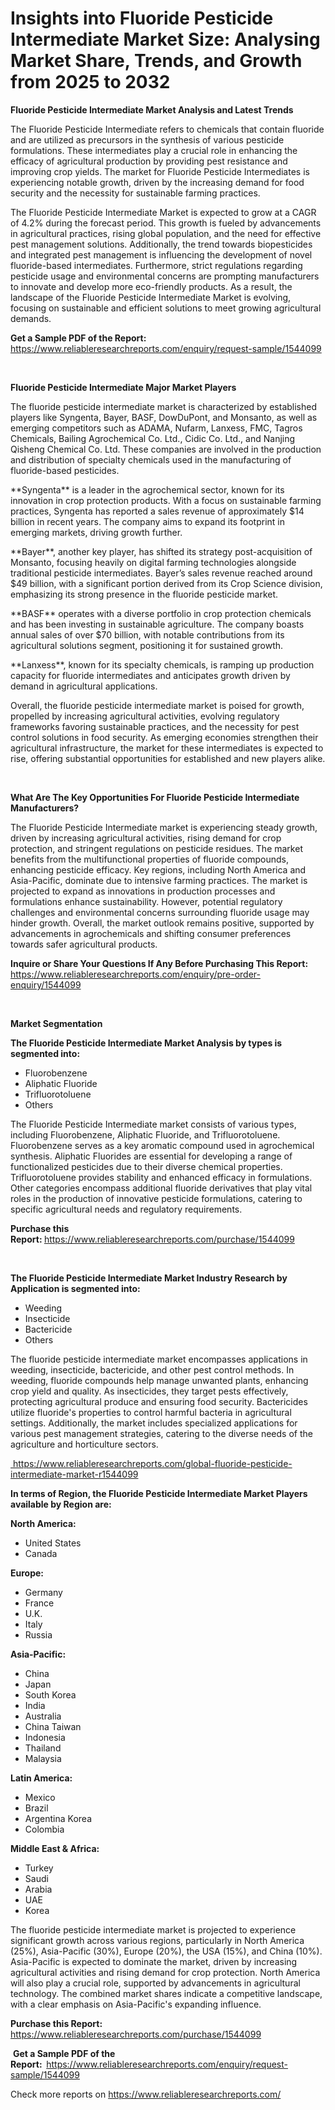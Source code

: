 <p><h1>Insights into Fluoride Pesticide Intermediate Market Size: Analysing Market Share, Trends, and Growth from 2025 to 2032</h1></p><p><strong>Fluoride Pesticide Intermediate Market Analysis and Latest Trends</strong></p>
<p><p>The Fluoride Pesticide Intermediate refers to chemicals that contain fluoride and are utilized as precursors in the synthesis of various pesticide formulations. These intermediates play a crucial role in enhancing the efficacy of agricultural production by providing pest resistance and improving crop yields. The market for Fluoride Pesticide Intermediates is experiencing notable growth, driven by the increasing demand for food security and the necessity for sustainable farming practices.</p><p>The Fluoride Pesticide Intermediate Market is expected to grow at a CAGR of 4.2% during the forecast period. This growth is fueled by advancements in agricultural practices, rising global population, and the need for effective pest management solutions. Additionally, the trend towards biopesticides and integrated pest management is influencing the development of novel fluoride-based intermediates. Furthermore, strict regulations regarding pesticide usage and environmental concerns are prompting manufacturers to innovate and develop more eco-friendly products. As a result, the landscape of the Fluoride Pesticide Intermediate Market is evolving, focusing on sustainable and efficient solutions to meet growing agricultural demands.</p></p>
<p><strong>Get a Sample PDF of the Report:&nbsp;</strong> <a href="https://www.reliableresearchreports.com/enquiry/request-sample/1544099?utm_campaign=2205&utm_medium=2&utm_source=Github&utm_content=ia&utm_term=01022025&utm_id=fluoride-pesticide-intermediate">https://www.reliableresearchreports.com/enquiry/request-sample/1544099</a></p>
<p>&nbsp;</p>
<p><strong>Fluoride Pesticide Intermediate Major Market Players</strong></p>
<p><p>The fluoride pesticide intermediate market is characterized by established players like Syngenta, Bayer, BASF, DowDuPont, and Monsanto, as well as emerging competitors such as ADAMA, Nufarm, Lanxess, FMC, Tagros Chemicals, Bailing Agrochemical Co. Ltd., Cidic Co. Ltd., and Nanjing Qisheng Chemical Co. Ltd. These companies are involved in the production and distribution of specialty chemicals used in the manufacturing of fluoride-based pesticides.</p><p>**Syngenta** is a leader in the agrochemical sector, known for its innovation in crop protection products. With a focus on sustainable farming practices, Syngenta has reported a sales revenue of approximately $14 billion in recent years. The company aims to expand its footprint in emerging markets, driving growth further.</p><p>**Bayer**, another key player, has shifted its strategy post-acquisition of Monsanto, focusing heavily on digital farming technologies alongside traditional pesticide intermediates. Bayer’s sales revenue reached around $49 billion, with a significant portion derived from its Crop Science division, emphasizing its strong presence in the fluoride pesticide market.</p><p>**BASF** operates with a diverse portfolio in crop protection chemicals and has been investing in sustainable agriculture. The company boasts annual sales of over $70 billion, with notable contributions from its agricultural solutions segment, positioning it for sustained growth.</p><p>**Lanxess**, known for its specialty chemicals, is ramping up production capacity for fluoride intermediates and anticipates growth driven by demand in agricultural applications.</p><p>Overall, the fluoride pesticide intermediate market is poised for growth, propelled by increasing agricultural activities, evolving regulatory frameworks favoring sustainable practices, and the necessity for pest control solutions in food security. As emerging economies strengthen their agricultural infrastructure, the market for these intermediates is expected to rise, offering substantial opportunities for established and new players alike.</p></p>
<p>&nbsp;</p>
<p><strong>What Are The Key Opportunities For Fluoride Pesticide Intermediate Manufacturers?</strong></p>
<p><p>The Fluoride Pesticide Intermediate market is experiencing steady growth, driven by increasing agricultural activities, rising demand for crop protection, and stringent regulations on pesticide residues. The market benefits from the multifunctional properties of fluoride compounds, enhancing pesticide efficacy. Key regions, including North America and Asia-Pacific, dominate due to intensive farming practices. The market is projected to expand as innovations in production processes and formulations enhance sustainability. However, potential regulatory challenges and environmental concerns surrounding fluoride usage may hinder growth. Overall, the market outlook remains positive, supported by advancements in agrochemicals and shifting consumer preferences towards safer agricultural products.</p></p>
<p><strong>Inquire or Share Your Questions If Any Before Purchasing This Report:</strong> <a href="https://www.reliableresearchreports.com/enquiry/pre-order-enquiry/1544099?utm_campaign=2205&utm_medium=2&utm_source=Github&utm_content=ia&utm_term=01022025&utm_id=fluoride-pesticide-intermediate">https://www.reliableresearchreports.com/enquiry/pre-order-enquiry/1544099</a></p>
<p>&nbsp;</p>
<p><strong>Market Segmentation</strong></p>
<p><strong>The Fluoride Pesticide Intermediate Market Analysis by types is segmented into:</strong></p>
<p><ul><li>Fluorobenzene</li><li>Aliphatic Fluoride</li><li>Trifluorotoluene</li><li>Others</li></ul></p>
<p><p>The Fluoride Pesticide Intermediate market consists of various types, including Fluorobenzene, Aliphatic Fluoride, and Trifluorotoluene. Fluorobenzene serves as a key aromatic compound used in agrochemical synthesis. Aliphatic Fluorides are essential for developing a range of functionalized pesticides due to their diverse chemical properties. Trifluorotoluene provides stability and enhanced efficacy in formulations. Other categories encompass additional fluoride derivatives that play vital roles in the production of innovative pesticide formulations, catering to specific agricultural needs and regulatory requirements.</p></p>
<p><strong>Purchase this Report:&nbsp;</strong><a href="https://www.reliableresearchreports.com/purchase/1544099?utm_campaign=2205&utm_medium=2&utm_source=Github&utm_content=ia&utm_term=01022025&utm_id=fluoride-pesticide-intermediate">https://www.reliableresearchreports.com/purchase/1544099</a></p>
<p>&nbsp;</p>
<p><strong>The Fluoride Pesticide Intermediate Market Industry Research by Application is segmented into:</strong></p>
<p><ul><li>Weeding</li><li>Insecticide</li><li>Bactericide</li><li>Others</li></ul></p>
<p><p>The fluoride pesticide intermediate market encompasses applications in weeding, insecticide, bactericide, and other pest control methods. In weeding, fluoride compounds help manage unwanted plants, enhancing crop yield and quality. As insecticides, they target pests effectively, protecting agricultural produce and ensuring food security. Bactericides utilize fluoride's properties to control harmful bacteria in agricultural settings. Additionally, the market includes specialized applications for various pest management strategies, catering to the diverse needs of the agriculture and horticulture sectors.</p></p>
<p><a href="https://www.reliableresearchreports.com/global-fluoride-pesticide-intermediate-market-r1544099?utm_campaign=2205&utm_medium=2&utm_source=Github&utm_content=ia&utm_term=01022025&utm_id=fluoride-pesticide-intermediate">&nbsp;https://www.reliableresearchreports.com/global-fluoride-pesticide-intermediate-market-r1544099</a></p>
<p><strong>In terms of Region, the Fluoride Pesticide Intermediate Market Players available by Region are:</strong></p>
<p>
    <p> <strong> North America: </strong>
        <ul>
            <li>United States</li>
            <li>Canada</li>
        </ul>
        </p> 
    <p> <strong> Europe: </strong>
        <ul>
            <li>Germany</li>
            <li>France</li>
            <li>U.K.</li>
            <li>Italy</li>
            <li>Russia</li>
        </ul>
        </p> 
    <p> <strong> Asia-Pacific: </strong>
        <ul>
            <li>China</li>
            <li>Japan</li>
            <li>South Korea</li>
            <li>India</li>
            <li>Australia</li>
            <li>China Taiwan</li>
            <li>Indonesia</li>
            <li>Thailand</li>
            <li>Malaysia</li>
        </ul>
        </p> 
    <p> <strong> Latin America: </strong>
        <ul>
            <li>Mexico</li>
            <li>Brazil</li>
            <li>Argentina Korea</li>
            <li>Colombia</li>
        </ul>
        </p> 
    <p> <strong> Middle East & Africa: </strong>
        <ul>
            <li>Turkey</li>
            <li>Saudi</li>
            <li>Arabia</li>
            <li>UAE</li>
            <li>Korea</li>
        </ul>
    </p>
    </p>
<p><p>The fluoride pesticide intermediate market is projected to experience significant growth across various regions, particularly in North America (25%), Asia-Pacific (30%), Europe (20%), the USA (15%), and China (10%). Asia-Pacific is expected to dominate the market, driven by increasing agricultural activities and rising demand for crop protection. North America will also play a crucial role, supported by advancements in agricultural technology. The combined market shares indicate a competitive landscape, with a clear emphasis on Asia-Pacific's expanding influence.</p></p>
<p><strong>Purchase this Report: </strong><a href="https://www.reliableresearchreports.com/purchase/1544099?utm_campaign=2205&utm_medium=2&utm_source=Github&utm_content=ia&utm_term=01022025&utm_id=fluoride-pesticide-intermediate">https://www.reliableresearchreports.com/purchase/1544099</a></p>
<p>&nbsp;<strong>Get a Sample PDF of the Report:&nbsp;&nbsp;</strong><a href="https://www.reliableresearchreports.com/enquiry/request-sample/1544099?utm_campaign=2205&utm_medium=2&utm_source=Github&utm_content=ia&utm_term=01022025&utm_id=fluoride-pesticide-intermediate">https://www.reliableresearchreports.com/enquiry/request-sample/1544099</a></p>
<p><strong></strong></p>
<p>Check more reports on <a href="https://www.reliableresearchreports.com/?utm_campaign=2205&utm_medium=2&utm_source=Github&utm_content=ia&utm_term=01022025&utm_id=fluoride-pesticide-intermediate">https://www.reliableresearchreports.com/</a></p>